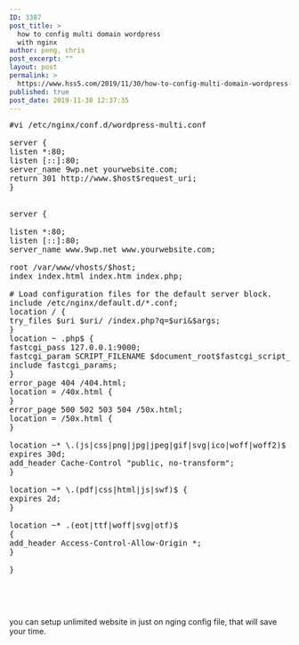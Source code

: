 ```yaml
---
ID: 3387
post_title: >
  how to config multi domain wordpress
  with nginx
author: peng, chris
post_excerpt: ""
layout: post
permalink: >
  https://www.hss5.com/2019/11/30/how-to-config-multi-domain-wordpress-with-nginx/
published: true
post_date: 2019-11-30 12:37:35
---
```

<pre>#vi /etc/nginx/conf.d/wordpress-multi.conf

server {
listen *:80;
listen [::]:80;
server_name 9wp.net yourwebsite.com;
return 301 http://www.$host$request_uri;
}


server {

listen *:80;
listen [::]:80;
server_name www.9wp.net www.yourwebsite.com;

root /var/www/vhosts/$host;
index index.html index.htm index.php;

# Load configuration files for the default server block.
include /etc/nginx/default.d/*.conf;
location / {
try_files $uri $uri/ /index.php?q=$uri&amp;$args;
}
location ~ .php$ {
fastcgi_pass 127.0.0.1:9000;
fastcgi_param SCRIPT_FILENAME $document_root$fastcgi_script_name;
include fastcgi_params;
}
error_page 404 /404.html;
location = /40x.html {
}
error_page 500 502 503 504 /50x.html;
location = /50x.html {
}

location ~* \.(js|css|png|jpg|jpeg|gif|svg|ico|woff|woff2)$ {
expires 30d;
add_header Cache-Control "public, no-transform";
}

location ~* \.(pdf|css|html|js|swf)$ {
expires 2d;
}

location ~* .(eot|ttf|woff|svg|otf)$
{
add_header Access-Control-Allow-Origin *;
}

}


</pre>
&nbsp;

you can setup unlimited website in just on nging config file, that will save your time.